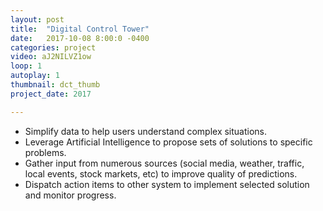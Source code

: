 ```yaml
---
layout: post
title:  "Digital Control Tower"
date:   2017-10-08 8:00:0 -0400
categories: project
video: aJ2NILVZ1ow
loop: 1
autoplay: 1
thumbnail: dct_thumb
project_date: 2017

---
```



* Simplify data to help users understand complex situations.
* Leverage Artificial Intelligence to propose sets of solutions to specific problems.
* Gather input from numerous sources (social media, weather, traffic, local events, stock markets, etc) to improve quality of predictions.
* Dispatch action items to other system to implement selected solution and monitor progress.
